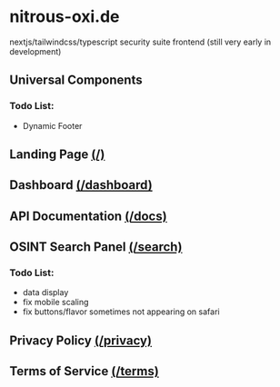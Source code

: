 # nitrous-oxi.de
nextjs/tailwindcss/typescript security suite frontend (still very early in development)

## Universal Components

### Todo List:

- Dynamic Footer

## Landing Page [(/)](https://nitrous-oxi.de)

## Dashboard [(/dashboard)](https://nitrous-oxi.de/dashboard)

## API Documentation [(/docs)](https://nitrous-oxi.de/docs)

## OSINT Search Panel [(/search)](https://nitrous-oxi.de/search)

### Todo List:

- data display
- fix mobile scaling
- fix buttons/flavor sometimes not appearing on safari

## Privacy Policy [(/privacy)](https://nitrous-oxi.de/privacy)

## Terms of Service [(/terms)](https://nitrous-oxi.de/terms)